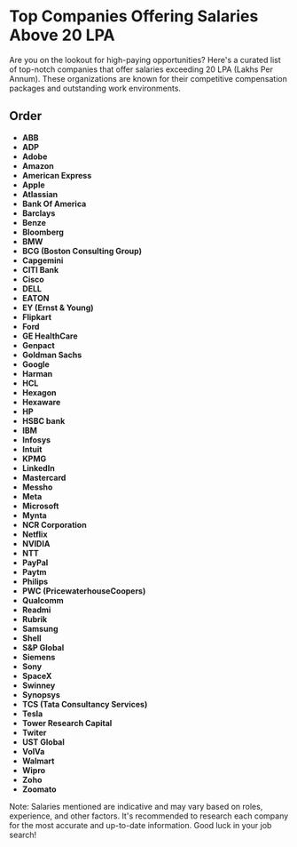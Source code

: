 # Top Companies Offering Salaries Above 20 LPA

Are you on the lookout for high-paying opportunities? Here's a curated list of top-notch companies that offer salaries exceeding 20 LPA (Lakhs Per Annum). These organizations are known for their competitive compensation packages and outstanding work environments.

##  Order

- **ABB**
- **ADP**
- **Adobe**
- **Amazon**
- **American Express**
- **Apple**
- **Atlassian**
- **Bank Of America**
- **Barclays**
- **Benze**
- **Bloomberg**
- **BMW**
- **BCG (Boston Consulting Group)**
- **Capgemini**
- **CITI Bank**
- **Cisco**
- **DELL**
- **EATON**
- **EY (Ernst & Young)**
- **Flipkart**
- **Ford**
- **GE HealthCare**
- **Genpact**
- **Goldman Sachs**
- **Google**
- **Harman**
- **HCL**
- **Hexagon**
- **Hexaware**
- **HP**
- **HSBC bank**
- **IBM**
- **Infosys**
- **Intuit**
- **KPMG**
- **LinkedIn**
- **Mastercard**
- **Messho**
- **Meta**
- **Microsoft**
- **Mynta**
- **NCR Corporation**
- **Netflix**
- **NVIDIA**
- **NTT**
- **PayPal**
- **Paytm**
- **Philips**
- **PWC (PricewaterhouseCoopers)**
- **Qualcomm**
- **Readmi**
- **Rubrik**
- **Samsung**
- **Shell**
- **S&P Global**
- **Siemens**
- **Sony**
- **SpaceX**
- **Swinney**
- **Synopsys**
- **TCS (Tata Consultancy Services)**
- **Tesla**
- **Tower Research Capital**
- **Twiter**
- **UST Global**
- **VolVa**
- **Walmart**
- **Wipro**
- **Zoho**
- **Zoomato**

Note: Salaries mentioned are indicative and may vary based on roles, experience, and other factors. It's recommended to research each company for the most accurate and up-to-date information. Good luck in your job search!
